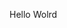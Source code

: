 Hello Wolrd



















































































































































































































































































































































































































































































































































































































































































































































































































































































































































































































































































































































































































































































































































































































































































































































































































































































































































































































































































































































































































































































































































































































































































































































































































































































































































































































































































































































































































